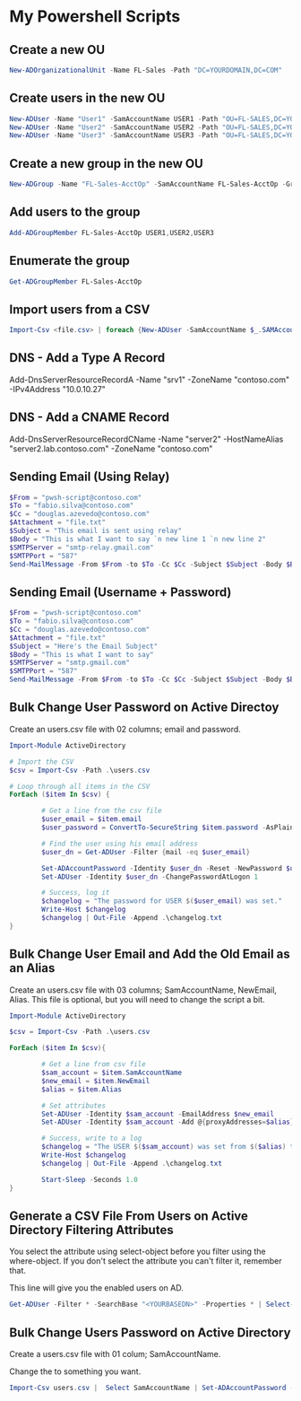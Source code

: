 # My Powershell Scripts

## Create a new OU

```powershell
New-ADOrganizationalUnit -Name FL-Sales -Path "DC=YOURDOMAIN,DC=COM"
```

## Create users in the new OU

```powershell
New-ADUser -Name "User1" -SamAccountName USER1 -Path "OU=FL-SALES,DC=YOURDOMAIN,DC=COM"
New-ADUser -Name "User2" -SamAccountName USER2 -Path "OU=FL-SALES,DC=YOURDOMAIN,DC=COM"
New-ADUser -Name "User3" -SamAccountName USER3 -Path "OU=FL-SALES,DC=YOURDOMAIN,DC=COM"
```

## Create a new group in the new OU

```powershell
New-ADGroup -Name "FL-Sales-AcctOp" -SamAccountName FL-Sales-AcctOp -GroupCategory Security -GroupScope DomainLocal -Path "OU=FL-SALES,DC=YOURDOMAIN,DC=COM"
```

## Add users to the group

```powershell
Add-ADGroupMember FL-Sales-AcctOp USER1,USER2,USER3
```

## Enumerate the group

```powershell
Get-ADGroupMember FL-Sales-AcctOp
```

## Import users from a CSV

```powershell
Import-Csv <file.csv> | foreach {New-ADUser -SamAccountName $_.SAMAccountName -Name ($_.FirstName + " " + $_.LastName) -GivenName $_.FirstName -Surname $_.LastName -EmployeeID $_.EmployeeID -Title $_.Title -StreetAddress $_.StreetAddress -City $_.City -PostalCode $_.PostalCode -State $_.State -Department $_.Department -EmailAddress $_.Email -OfficePhone $_.PhoneNumber  -Path "CN=users,DC=YOURDOMAIN,DC=com" -Enabled $true -ChangePasswordAtLogon $true -AccountPassword (ConvertTo-SecureString -AsPlainText 'Pa$$w0rd' -Force)}
```

## DNS - Add a Type A Record

Add-DnsServerResourceRecordA -Name "srv1" -ZoneName "contoso.com" -IPv4Address "10.0.10.27"

## DNS - Add a CNAME Record

Add-DnsServerResourceRecordCName -Name "server2" -HostNameAlias "server2.lab.contoso.com" -ZoneName "contoso.com"

## Sending Email (Using Relay)

```powershell
$From = "pwsh-script@contoso.com"
$To = "fabio.silva@contoso.com"
$Cc = "douglas.azevedo@contoso.com"
$Attachment = "file.txt"
$Subject = "This email is sent using relay"
$Body = "This is what I want to say `n new line 1 `n new line 2"
$SMTPServer = "smtp-relay.gmail.com"
$SMTPPort = "587"
Send-MailMessage -From $From -to $To -Cc $Cc -Subject $Subject -Body $Body -SmtpServer $SMTPServer -port $SMTPPort -UseSsl -Attachments $Attachment –DeliveryNotificationOption OnSuccess
```

## Sending Email (Username + Password)

```powershell
$From = "pwsh-script@contoso.com"
$To = "fabio.silva@contoso.com"
$Cc = "douglas.azevedo@contoso.com"
$Attachment = "file.txt"
$Subject = "Here's the Email Subject"
$Body = "This is what I want to say"
$SMTPServer = "smtp.gmail.com"
$SMTPPort = "587"
Send-MailMessage -From $From -to $To -Cc $Cc -Subject $Subject -Body $Body -SmtpServer $SMTPServer -port $SMTPPort -UseSsl -Credential (Get-Credential) -Attachments $Attachment –DeliveryNotificationOption OnSuccess
```

## Bulk Change User Password on Active Directoy

Create an users.csv file with 02 columns; email and password.

```powershell
Import-Module ActiveDirectory 

# Import the CSV
$csv = Import-Csv -Path .\users.csv

# Loop through all items in the CSV 
ForEach ($item In $csv) {

        # Get a line from the csv file
        $user_email = $item.email
        $user_password = ConvertTo-SecureString $item.password -AsPlainText -Force

        # Find the user using his email address
        $user_dn = Get-ADUser -Filter {mail -eq $user_email}

        Set-ADAccountPassword -Identity $user_dn -Reset -NewPassword $user_password
        Set-ADUser -Identity $user_dn -ChangePasswordAtLogon 1

        # Success, log it
        $changelog = "The password for USER $($user_email) was set."
        Write-Host $changelog
        $changelog | Out-File -Append .\changelog.txt
}
```

## Bulk Change User Email and Add the Old Email as an Alias

Create an users.csv file with 03 columns; SamAccountName, NewEmail, Alias. This file is optional, but you will need to change the script a bit.

```powershell
Import-Module ActiveDirectory

$csv = Import-Csv -Path .\users.csv

ForEach ($item In $csv){

        # Get a line from csv file
        $sam_account = $item.SamAccountName
        $new_email = $item.NewEmail
        $alias = $item.Alias

        # Set attributes
        Set-ADUser -Identity $sam_account -EmailAddress $new_email
        Set-ADUser -Identity $sam_account -Add @{proxyAddresses=$alias}

        # Success, write to a log
        $changelog = "The USER $($sam_account) was set from $($alias) to $($new_email)"
        Write-Host $changelog
        $changelog | Out-File -Append .\changelog.txt

        Start-Sleep -Seconds 1.0
}
```

## Generate a CSV File From Users on Active Directory Filtering Attributes

You select the attribute using select-object before you filter using the where-object. If you don't select the attribute you can't filter it, remember that.

This line will give you the enabled users on AD.

```powershell
Get-ADUser -Filter * -SearchBase "<YOURBASEDN>" -Properties * | Select-Object EmployeeID,displayName,setGender,department,SamAccountName,mail,mobile,birthdayDate,admissionDate,whenCreated,costCenter,Enabled | Where-Object {$_.Enabled -like “true”} | Export-Csv enabled-users.csv
```

## Bulk Change Users Password on Active Directory

Create a users.csv file with 01 colum; SamAccountName.

Change the <NEWPASSWORD> to something you want.

```powershell
Import-Csv users.csv |  Select SamAccountName | Set-ADAccountPassword -Reset -NewPassword (ConvertTo-SecureString -AsPlainText "<NEWPASSWORD>" -Force)
```